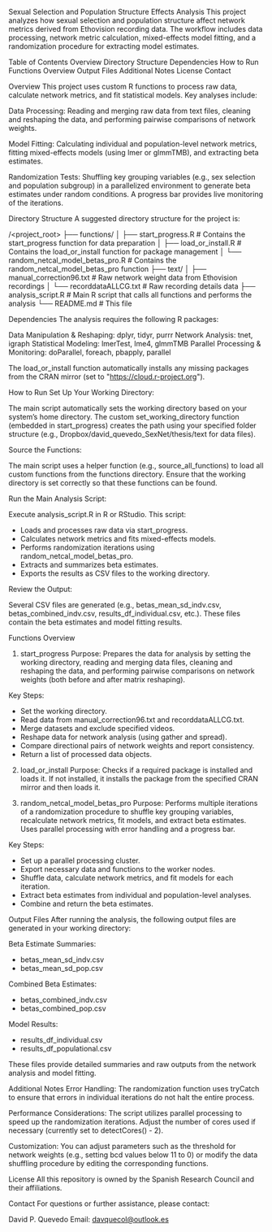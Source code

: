 Sexual Selection and Population Structure Effects Analysis
This project analyzes how sexual selection and population structure affect network metrics derived from Ethovision recording data. The workflow includes data processing, network metric calculation, mixed-effects model fitting, and a randomization procedure for extracting model estimates.

Table of Contents
Overview
Directory Structure
Dependencies
How to Run
Functions Overview
Output Files
Additional Notes
License
Contact

Overview
This project uses custom R functions to process raw data, calculate network metrics, and fit statistical models. Key analyses include:

Data Processing:
Reading and merging raw data from text files, cleaning and reshaping the data, and performing pairwise comparisons of network weights.

Model Fitting:
Calculating individual and population-level network metrics, fitting mixed-effects models (using lmer or glmmTMB), and extracting beta estimates.

Randomization Tests:
Shuffling key grouping variables (e.g., sex selection and population subgroup) in a parallelized environment to generate beta estimates under random conditions. A progress bar provides live monitoring of the iterations.

Directory Structure
A suggested directory structure for the project is:

/<project_root>
├── functions/
│   ├── start_progress.R                    # Contains the start_progress function for data preparation
│   ├── load_or_install.R                   # Contains the load_or_install function for package management
│   └── random_netcal_model_betas_pro.R     # Contains the random_netcal_model_betas_pro function
├── text/
│   ├── manual_correction96.txt             # Raw network weight data from Ethovision recordings
│   └── recorddataALLCG.txt                 # Raw recording details data
├── analysis_script.R                       # Main R script that calls all functions and performs the analysis
└── README.md                               # This file

Dependencies
The analysis requires the following R packages:

Data Manipulation & Reshaping: dplyr, tidyr, purrr
Network Analysis: tnet, igraph
Statistical Modeling: lmerTest, lme4, glmmTMB
Parallel Processing & Monitoring: doParallel, foreach, pbapply, parallel

The load_or_install function automatically installs any missing packages from the CRAN mirror (set to "https://cloud.r-project.org").

How to Run
Set Up Your Working Directory:

The main script automatically sets the working directory based on your system’s home directory. The custom set_working_directory function (embedded in start_progress) creates the path using your specified folder structure (e.g., Dropbox/david_quevedo_SexNet/thesis/text for data files).

Source the Functions:

The main script uses a helper function (e.g., source_all_functions) to load all custom functions from the functions directory. Ensure that the working directory is set correctly so that these functions can be found.

Run the Main Analysis Script:

Execute analysis_script.R in R or RStudio. This script:

- Loads and processes raw data via start_progress.
- Calculates network metrics and fits mixed-effects models.
- Performs randomization iterations using random_netcal_model_betas_pro.
- Extracts and summarizes beta estimates.
- Exports the results as CSV files to the working directory.

Review the Output:

Several CSV files are generated (e.g., betas_mean_sd_indv.csv, betas_combined_indv.csv, results_df_individual.csv, etc.). These files contain the beta estimates and model fitting results.

Functions Overview
1. start_progress
Purpose:
Prepares the data for analysis by setting the working directory, reading and merging data files, cleaning and reshaping the data, and performing pairwise comparisons on network weights (both before and after matrix reshaping).

Key Steps:

- Set the working directory.
- Read data from manual_correction96.txt and recorddataALLCG.txt.
- Merge datasets and exclude specified videos.
- Reshape data for network analysis (using gather and spread).
- Compare directional pairs of network weights and report consistency.
- Return a list of processed data objects.

2. load_or_install
Purpose:
Checks if a required package is installed and loads it. If not installed, it installs the package from the specified CRAN mirror and then loads it.

3. random_netcal_model_betas_pro
Purpose:
Performs multiple iterations of a randomization procedure to shuffle key grouping variables, recalculate network metrics, fit models, and extract beta estimates.
Uses parallel processing with error handling and a progress bar.

Key Steps:

- Set up a parallel processing cluster.
- Export necessary data and functions to the worker nodes.
- Shuffle data, calculate network metrics, and fit models for each iteration.
- Extract beta estimates from individual and population-level analyses.
- Combine and return the beta estimates.

Output Files
After running the analysis, the following output files are generated in your working directory:

Beta Estimate Summaries:

- betas_mean_sd_indv.csv
- betas_mean_sd_pop.csv

Combined Beta Estimates:

- betas_combined_indv.csv
- betas_combined_pop.csv

Model Results:

- results_df_individual.csv
- results_df_populational.csv

These files provide detailed summaries and raw outputs from the network analysis and model fitting.

Additional Notes
Error Handling:
The randomization function uses tryCatch to ensure that errors in individual iterations do not halt the entire process.

Performance Considerations:
The script utilizes parallel processing to speed up the randomization iterations. Adjust the number of cores used if necessary (currently set to detectCores() - 2).

Customization:
You can adjust parameters such as the threshold for network weights (e.g., setting bcd values below 11 to 0) or modify the data shuffling procedure by editing the corresponding functions.

License
All this repository is owned by the Spanish Research Council and their affiliations. 

Contact
For questions or further assistance, please contact:

David P. Quevedo
Email: davquecol@outlook.es
